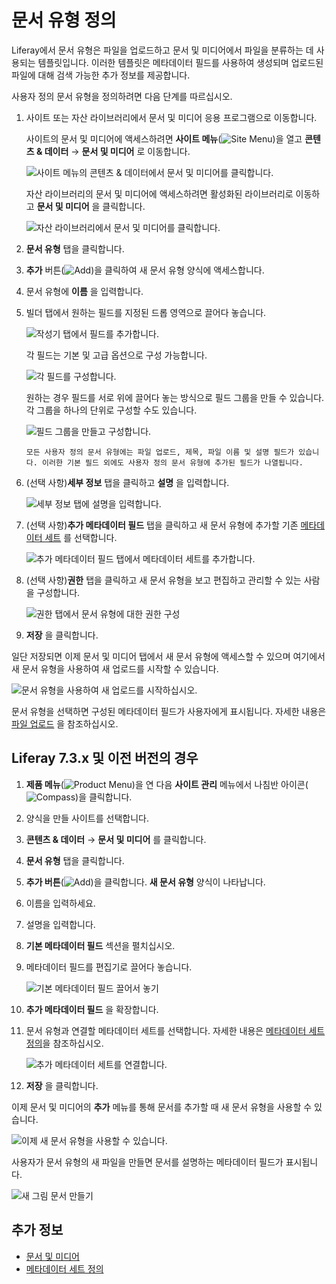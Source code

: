 # 문서 유형 정의

Liferay에서 문서 유형은 파일을 업로드하고 문서 및 미디어에서 파일을 분류하는 데 사용되는 템플릿입니다. 이러한 템플릿은 메타데이터 필드를 사용하여 생성되며 업로드된 파일에 대해 검색 가능한 추가 정보를 제공합니다.

사용자 정의 문서 유형을 정의하려면 다음 단계를 따르십시오.

1. 사이트 또는 자산 라이브러리에서 문서 및 미디어 응용 프로그램으로 이동합니다.

   사이트의 문서 및 미디어에 액세스하려면 **사이트 메뉴**(![Site Menu](../../../../images/icon-product-menu.png))을 열고 **콘텐츠 & 데이터** &rarr; **문서 및 미디어** 로 이동합니다.

   ![사이트 메뉴의 콘텐츠 & 데이터에서 문서 및 미디어를 클릭합니다.](./defining-document-types/images/01.png)

   자산 라이브러리의 문서 및 미디어에 액세스하려면 활성화된 라이브러리로 이동하고 **문서 및 미디어** 을 클릭합니다.

   ![자산 라이브러리에서 문서 및 미디어를 클릭합니다.](./defining-document-types/images/02.png)

1. **문서 유형** 탭을 클릭합니다.

1. **추가** 버튼(![Add](../../../../images/icon-add.png))을 클릭하여 새 문서 유형 양식에 액세스합니다.

1. 문서 유형에 **이름** 을 입력합니다.

1. 빌더 탭에서 원하는 필드를 지정된 드롭 영역으로 끌어다 놓습니다.

   ![작성기 탭에서 필드를 추가합니다.](./defining-document-types/images/03.png)

   각 필드는 기본 및 고급 옵션으로 구성 가능합니다.

   ![각 필드를 구성합니다.](./defining-document-types/images/04.png)

   원하는 경우 필드를 서로 위에 끌어다 놓는 방식으로 필드 그룹을 만들 수 있습니다. 각 그룹을 하나의 단위로 구성할 수도 있습니다.

   ![필드 그룹을 만들고 구성합니다.](./defining-document-types/images/05.png)

   ```{note}
   모든 사용자 정의 문서 유형에는 파일 업로드, 제목, 파일 이름 및 설명 필드가 있습니다. 이러한 기본 필드 외에도 사용자 정의 문서 유형에 추가된 필드가 나열됩니다.
   ```

1. (선택 사항)**세부 정보** 탭을 클릭하고 **설명** 을 입력합니다.

   ![세부 정보 탭에 설명을 입력합니다.](./defining-document-types/images/06.png)

1. (선택 사항)**추가 메타데이터 필드** 탭을 클릭하고 새 문서 유형에 추가할 기존 [메타데이터 세트](./defining-metadata-sets.md) 를 선택합니다.

   ![추가 메타데이터 필드 탭에서 메타데이터 세트를 추가합니다.](./defining-document-types/images/07.png)

1. (선택 사항)**권한** 탭을 클릭하고 새 문서 유형을 보고 편집하고 관리할 수 있는 사람을 구성합니다.

   ![권한 탭에서 문서 유형에 대한 권한 구성](./defining-document-types/images/08.png)

1. **저장** 을 클릭합니다.

일단 저장되면 이제 문서 및 미디어 탭에서 새 문서 유형에 액세스할 수 있으며 여기에서 새 문서 유형을 사용하여 새 업로드를 시작할 수 있습니다.

![문서 유형을 사용하여 새 업로드를 시작하십시오.](./defining-document-types/images/09.png)

문서 유형을 선택하면 구성된 메타데이터 필드가 사용자에게 표시됩니다. 자세한 내용은 [파일 업로드](../uploading-files.md) 을 참조하십시오.

## Liferay 7.3.x 및 이전 버전의 경우

1. **제품 메뉴**(![Product Menu](../../../../images/icon-product-menu.png))을 연 다음 **사이트 관리** 메뉴에서 나침반 아이콘(![Compass](../../../../images/icon-compass.png))을 클릭합니다.
1. 양식을 만들 사이트를 선택합니다.
1. **콘텐츠 & 데이터** &rarr; **문서 및 미디어** 를 클릭합니다.
1. **문서 유형** 탭을 클릭합니다.
1. **추가 버튼**(![Add](../../../../images/icon-add.png))을 클릭합니다. **새 문서 유형** 양식이 나타납니다.
1. 이름을 입력하세요.
1. 설명을 입력합니다.
1. **기본 메타데이터 필드** 섹션을 펼치십시오.
1. 메타데이터 필드를 편집기로 끌어다 놓습니다.

    ![기본 메타데이터 필드 끌어서 놓기](./defining-document-types/images/10.png)

1. **추가 메타데이터 필드** 을 확장합니다.
1. 문서 유형과 연결할 메타데이터 세트를 선택합니다. 자세한 내용은 [메타데이터 세트 정의](./defining-metadata-sets.md)을 참조하십시오.

    ![추가 메타데이터 세트를 연결합니다.](./defining-document-types/images/11.png)

1. **저장** 을 클릭합니다.

이제 문서 및 미디어의 **추가** 메뉴를 통해 문서를 추가할 때 새 문서 유형을 사용할 수 있습니다.

![이제 새 문서 유형을 사용할 수 있습니다.](./defining-document-types/images/12.png)

사용자가 문서 유형의 새 파일을 만들면 문서를 설명하는 메타데이터 필드가 표시됩니다.

![새 그림 문서 만들기](./defining-document-types/images/13.png)

## 추가 정보

* [문서 및 미디어](../../../documents-and-media.md)
* [메타데이터 세트 정의](./defining-metadata-sets.md)
